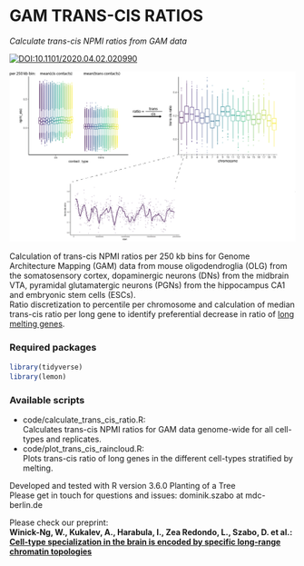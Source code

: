 # GAM TRANS-CIS RATIOS

_Calculate trans-cis NPMI ratios from GAM data_

[![DOI:10.1101/2020.04.02.020990](http://img.shields.io/badge/DOI-10.1101/2020.04.02.020990-B31B1B.svg)](https://www.biorxiv.org/content/10.1101/2020.04.02.020990v1)  

<img src="./data/trans_cis_schematic.png" width="900">

Calculation of trans-cis NPMI ratios per 250 kb bins for Genome Architecture Mapping (GAM) data from mouse oligodendroglia (OLG) from the somatosensory cortex, dopaminergic neurons (DNs) from the midbrain VTA, pyramidal glutamatergic neurons (PGNs) from the hippocampus CA1 and embryonic stem cells (ESCs).  
Ratio discretization to percentile per chromosome and calculation of median trans-cis ratio per long gene to identify preferential decrease in ratio of [long melting genes](https://www.biorxiv.org/content/10.1101/2020.04.02.020990v1). 


### Required packages
```r
library(tidyverse)
library(lemon)
```

### Available scripts
- code/calculate_trans_cis_ratio.R:  
   Calculates trans-cis NPMI ratios for GAM data genome-wide for all cell-types and replicates.   
- code/plot_trans_cis_raincloud.R:  
   Plots trans-cis ratio of long genes in the different cell-types stratified by melting.   


Developed and tested with R version 3.6.0 Planting of a Tree  
Please get in touch for questions and issues: dominik.szabo at mdc-berlin.de


Please check our preprint:  
__Winick-Ng, W., Kukalev, A., Harabula, I., Zea Redondo, L., Szabo, D. et al.:  
[Cell-type specialization in the brain is encoded by specific long-range chromatin topologies](https://www.biorxiv.org/content/10.1101/2020.04.02.020990v1)__


